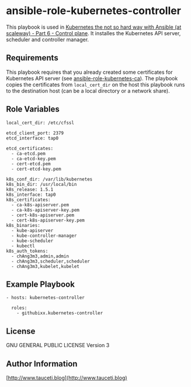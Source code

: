 ansible-role-kubernetes-controller
==================================

This playbook is used in [Kubernetes the not so hard way with Ansible (at scaleway) - Part 6 - Control plane](https://www.tauceti.blog/post/kubernetes-the-not-so-hard-way-with-ansible-at-scaleway-part-6/). It installes the Kubernetes API server, scheduler and controller manager.

Requirements
------------

This playbook requires that you already created some certificates for Kubernetes API server (see [ansible-role-kubernetes-ca](https://github.com/githubixx/ansible-role-kubernetes-ca)). The playbook copies the certificates from `local_cert_dir` on the host this playbook runs to the destination host (can be a local directory or a network share).

Role Variables
--------------

```
local_cert_dir: /etc/cfssl

etcd_client_port: 2379
etcd_interface: tap0

etcd_certificates:
  - ca-etcd.pem
  - ca-etcd-key.pem
  - cert-etcd.pem
  - cert-etcd-key.pem

k8s_conf_dir: /var/lib/kubernetes
k8s_bin_dir: /usr/local/bin
k8s_release: 1.5.1
k8s_interface: tap0
k8s_certificates:
  - ca-k8s-apiserver.pem
  - ca-k8s-apiserver-key.pem
  - cert-k8s-apiserver.pem
  - cert-k8s-apiserver-key.pem
k8s_binaries:
  - kube-apiserver
  - kube-controller-manager
  - kube-scheduler
  - kubectl
k8s_auth_tokens:
  - chAng3m3,admin,admin
  - chAng3m3,scheduler,scheduler
  - chAng3m3,kubelet,kubelet
```

Example Playbook
----------------

```
- hosts: kubernetes-controller

  roles:
    - githubixx.kubernetes-controller
```

License
-------

GNU GENERAL PUBLIC LICENSE Version 3

Author Information
------------------

[http://www.tauceti.blog](http://www.tauceti.blog)
